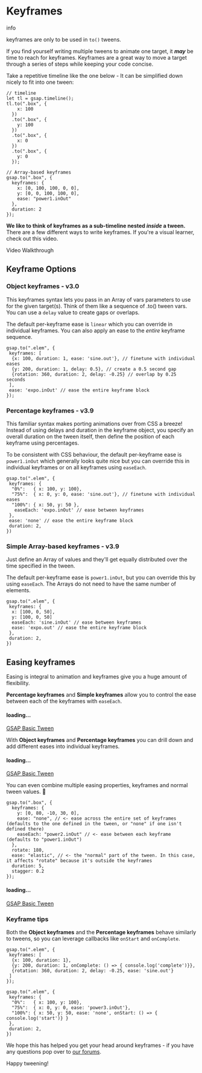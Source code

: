 # Keyframes

info

keyframes are only to be used in `to()` tweens.

If you find yourself writing multiple tweens to animate one target, it ***may*** be time to reach for keyframes. Keyframes are a great way to move a target through a series of steps while keeping your code concise.

Take a repetitive timeline like the one below - It can be simplified down nicely to fit into one tween:

```
// timeline
let tl = gsap.timeline();
tl.to(".box", {
    x: 100
  })
  .to(".box", {
    y: 100
  })
  .to(".box", {
    x: 0
  })
  .to(".box", {
    y: 0
  });

// Array-based keyframes
gsap.to(".box", {
  keyframes: {
    x: [0, 100, 100, 0, 0],
    y: [0, 0, 100, 100, 0],
    ease: "power1.inOut"
  },
  duration: 2
});
```

**We like to think of keyframes as a sub-timeline nested *inside* a tween.** There are a few different ways to write keyframes. If you're a visual learner, check out this video.

Video Walkthrough

## Keyframe Options[​](#keyframe-options "Direct link to Keyframe Options")

### Object keyframes - v3.0[​](#object-keyframes---v30 "Direct link to Object keyframes - v3.0")

This keyframes syntax lets you pass in an Array of vars parameters to use for the given target(s). Think of them like a sequence of .to() tween vars. You can use a `delay` value to create gaps or overlaps.

The default per-keyframe ease is `linear` which you can override in individual keyframes. You can also apply an ease to the *entire* keyframe sequence.

```
gsap.to(".elem", {
 keyframes: [
  {x: 100, duration: 1, ease: 'sine.out'}, // finetune with individual eases
  {y: 200, duration: 1, delay: 0.5}, // create a 0.5 second gap
  {rotation: 360, duration: 2, delay: -0.25} // overlap by 0.25 seconds
 ],
 ease: 'expo.inOut' // ease the entire keyframe block
});
```

### Percentage keyframes - v3.9[​](#percentage-keyframes---v39 "Direct link to Percentage keyframes - v3.9")

This familiar syntax makes porting animations over from CSS a breeze! Instead of using delays and duration in the keyframe object, you specify an overall duration on the tween itself, then define the position of each keyframe using percentages.

To be consistent with CSS behaviour, the default per-keyframe ease is `power1.inOut` which generally looks quite nice but you can override this in individual keyframes or on all keyframes using `easeEach`.

```
gsap.to(".elem", {
 keyframes: {
  "0%":   { x: 100, y: 100},
  "75%":  { x: 0, y: 0, ease: 'sine.out'}, // finetune with individual eases
  "100%": { x: 50, y: 50 },
   easeEach: 'expo.inOut' // ease between keyframes
 },
 ease: 'none' // ease the entire keyframe block
 duration: 2,
})
```

### Simple Array-based keyframes - v3.9[​](#simple-array-based-keyframes---v39 "Direct link to Simple Array-based keyframes - v3.9")

Just define an Array of values and they'll get equally distributed over the time specified in the tween.

The default per-keyframe ease is `power1.inOut`, but you can override this by using `easeEach`. The Arrays do not need to have the same number of elements.

```
gsap.to(".elem", {
 keyframes: {
  x: [100, 0, 50],
  y: [100, 0, 50]
  easeEach: 'sine.inOut' // ease between keyframes
  ease: 'expo.out' // ease the entire keyframe block
 },
 duration: 2,
})
```

## Easing keyframes[​](#easing-keyframes "Direct link to Easing keyframes")

Easing is integral to animation and keyframes give you a huge amount of flexibility.

**Percentage keyframes** and **Simple keyframes** allow you to control the ease between each of the keyframes with `easeEach`.

#### loading...

[GSAP Basic Tween](https://codepen.io/GreenSock/embed/941b82d684b7fbf5303304d671e15ce2?default-tab=result\&theme-id=41164)

With **Object keyframes** and **Percentage keyframes** you can drill down and add different eases into individual keyframes.

#### loading...

[GSAP Basic Tween](https://codepen.io/GreenSock/embed/1c38f65c7536803a59f19a899ac0fbb9?default-tab=result\&theme-id=41164)

You can even combine multiple easing properties, keyframes and normal tween values. 🤯

```
gsap.to(".box", {
  keyframes: {
    y: [0, 80, -10, 30, 0],
    ease: "none", // <- ease across the entire set of keyframes (defaults to the one defined in the tween, or "none" if one isn't defined there)
    easeEach: "power2.inOut" // <- ease between each keyframe (defaults to "power1.inOut")
  },
  rotate: 180,
  ease: "elastic", // <- the "normal" part of the tween. In this case, it affects "rotate" because it's outside the keyframes
  duration: 5,
  stagger: 0.2
});
```

#### loading...

[GSAP Basic Tween](https://codepen.io/GreenSock/embed/92533379938b4afb117727d84b47651b?default-tab=result\&theme-id=41164)

### Keyframe tips[​](#keyframe-tips "Direct link to Keyframe tips")

Both the **Object keyframes** and the **Percentage keyframes** behave similarly to tweens, so you can leverage callbacks like `onStart` and `onComplete`.

```
gsap.to(".elem", {
 keyframes: [
  {x: 100, duration: 1},
  {y: 200, duration: 1, onComplete: () => { console.log('complete')}},
  {rotation: 360, duration: 2, delay: -0.25, ease: 'sine.out'}
 ]
});

gsap.to(".elem", {
 keyframes: {
  "0%":   { x: 100, y: 100},
  "75%":  { x: 0, y: 0, ease: 'power3.inOut'},
  "100%": { x: 50, y: 50, ease: 'none', onStart: () => { console.log('start')} }
 },
 duration: 2,
})
```

We hope this has helped you get your head around keyframes - if you have any questions pop over to [our forums](https://gsap.com/community/).

Happy tweening!
